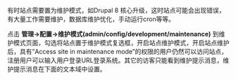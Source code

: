 有时站点需要置为维护模式，如Drupal 8 核心升级，这时站点可能会出现错误，有大量工作需要维护，数据库维护忧化，手动运行cron等等。

点击 **管理->配置->维护模式(admin/config/development/maintenance)** 到维护模式页面，勾选将站点置于维护模式复选框，开启站点维护模式，开启站点维护后，具有”Access site in maintenance mode”的权限的用户仍然可以访问站点，注册用户可以输入用户登录URL登录系统。其它的访客只能看到维护提示消息，维护提示消息在下面的文本域中设置。